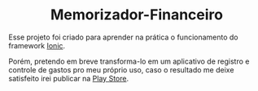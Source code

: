 # <center>Memorizador-Financeiro</center>

Esse projeto foi criado para aprender na prática o funcionamento do framework [Ionic](https://ionicframework.com).

Porém, pretendo em breve transforma-lo em um aplicativo de registro e controle de gastos pro meu próprio uso, caso o resultado me deixe satisfeito irei publicar na [Play Store](https://play.google.com/store/).
